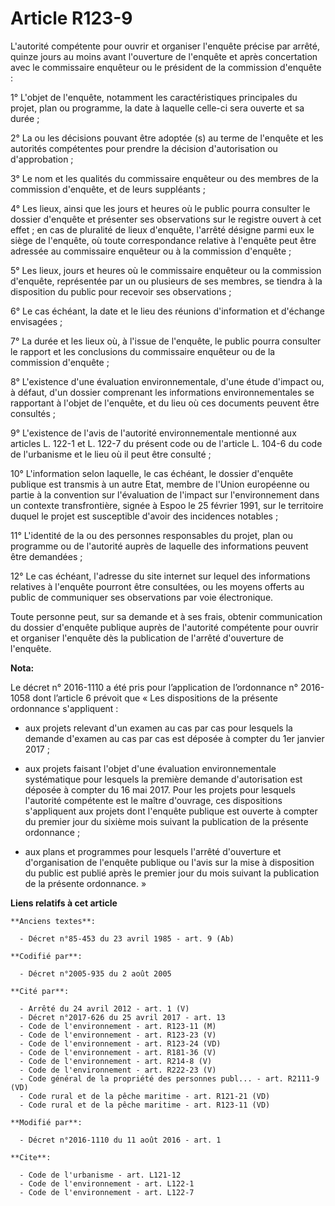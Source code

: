 # Article R123-9

L'autorité compétente pour ouvrir et organiser l'enquête précise par arrêté, quinze jours au moins avant l'ouverture de
l'enquête et après concertation avec le commissaire enquêteur ou le président de la commission d'enquête : 

1° L'objet de l'enquête, notamment les caractéristiques principales du projet, plan ou programme, la date à laquelle celle-ci
sera ouverte et sa durée ; 

2° La ou les décisions pouvant être adoptée (s) au terme de l'enquête et les autorités compétentes pour prendre la décision
d'autorisation ou d'approbation ; 

3° Le nom et les qualités du commissaire enquêteur ou des membres de la commission d'enquête, et de leurs suppléants ; 

4° Les lieux, ainsi que les jours et heures où le public pourra consulter le dossier d'enquête et présenter ses observations
sur le registre ouvert à cet effet ; en cas de pluralité de lieux d'enquête, l'arrêté désigne parmi eux le siège de
l'enquête, où toute correspondance relative à l'enquête peut être adressée au commissaire enquêteur ou à la commission
d'enquête ; 

5° Les lieux, jours et heures où le commissaire enquêteur ou la commission d'enquête, représentée par un ou plusieurs de ses
membres, se tiendra à la disposition du public pour recevoir ses observations ; 

6° Le cas échéant, la date et le lieu des réunions d'information et d'échange envisagées ; 

7° La durée et les lieux où, à l'issue de l'enquête, le public pourra consulter le rapport et les conclusions du commissaire
enquêteur ou de la commission d'enquête ; 

8° L'existence d'une évaluation environnementale, d'une étude d'impact ou, à défaut, d'un dossier comprenant les informations
environnementales se rapportant à l'objet de l'enquête, et du lieu où ces documents peuvent être consultés ; 

9° L'existence de l'avis de l'autorité environnementale mentionné aux articles L. 122-1 et L. 122-7 du présent code ou de
l'article L. 104-6 du code de l'urbanisme et le lieu où il peut être consulté ; 

10° L'information selon laquelle, le cas échéant, le dossier d'enquête publique est transmis à un autre Etat, membre de
l'Union européenne ou partie à la convention sur l'évaluation de l'impact sur l'environnement dans un contexte
transfrontière, signée à Espoo le 25 février 1991, sur le territoire duquel le projet est susceptible d'avoir des incidences
notables ; 

11° L'identité de la ou des personnes responsables du projet, plan ou programme ou de l'autorité auprès de laquelle des
informations peuvent être demandées ; 

12° Le cas échéant, l'adresse du site internet sur lequel des informations relatives à l'enquête pourront être consultées, ou
les moyens offerts au public de communiquer ses observations par voie électronique. 

Toute personne peut, sur sa demande et à ses frais, obtenir communication du dossier d'enquête publique auprès de l'autorité
compétente pour ouvrir et organiser l'enquête dès la publication de l'arrêté d'ouverture de l'enquête.

**Nota:**

Le décret n° 2016-1110 a été pris pour l’application de l’ordonnance n° 2016-1058 dont l’article 6 prévoit que « Les
dispositions de la présente ordonnance s'appliquent : 

- aux projets relevant d'un examen au cas par cas pour lesquels la demande d'examen au cas par cas est déposée à compter du
1er janvier 2017 ; 

- aux projets faisant l'objet d'une évaluation environnementale systématique pour lesquels la première demande d'autorisation
est déposée à compter du 16 mai 2017. Pour les projets pour lesquels l'autorité compétente est le maître d'ouvrage, ces
dispositions s'appliquent aux projets dont l'enquête publique est ouverte à compter du premier jour du sixième mois suivant
la publication de la présente ordonnance ; 

- aux plans et programmes pour lesquels l'arrêté d'ouverture et d'organisation de l'enquête publique ou l'avis sur la mise à
disposition du public est publié après le premier jour du mois suivant la publication de la présente ordonnance. »

**Liens relatifs à cet article**

	**Anciens textes**:

	  - Décret n°85-453 du 23 avril 1985 - art. 9 (Ab)

	**Codifié par**:

	  - Décret n°2005-935 du 2 août 2005

	**Cité par**:

	  - Arrêté du 24 avril 2012 - art. 1 (V)
	  - Décret n°2017-626 du 25 avril 2017 - art. 13
	  - Code de l'environnement - art. R123-11 (M)
	  - Code de l'environnement - art. R123-23 (V)
	  - Code de l'environnement - art. R123-24 (VD)
	  - Code de l'environnement - art. R181-36 (V)
	  - Code de l'environnement - art. R214-8 (V)
	  - Code de l'environnement - art. R222-23 (V)
	  - Code général de la propriété des personnes publ... - art. R2111-9 (VD)
	  - Code rural et de la pêche maritime - art. R121-21 (VD)
	  - Code rural et de la pêche maritime - art. R123-11 (VD)

	**Modifié par**:

	  - Décret n°2016-1110 du 11 août 2016 - art. 1

	**Cite**:

	  - Code de l'urbanisme - art. L121-12
	  - Code de l'environnement - art. L122-1
	  - Code de l'environnement - art. L122-7
